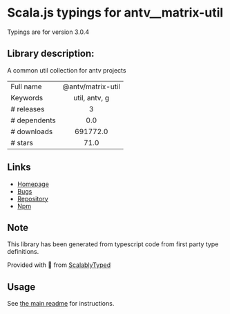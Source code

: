 
# Scala.js typings for antv__matrix-util

Typings are for version 3.0.4

## Library description:
A common util collection for antv projects

|                    |                 |
| ------------------ | :-------------: |
| Full name          | @antv/matrix-util |
| Keywords           | util, antv, g |
| # releases         | 3 |
| # dependents       | 0.0 |
| # downloads        | 691772.0 |
| # stars            | 71.0 |

## Links
- [Homepage](https://github.com/antvis/util#readme)
- [Bugs](https://github.com/antvis/util/issues)
- [Repository](https://github.com/antvis/util)
- [Npm](https://www.npmjs.com/package/%40antv%2Fmatrix-util)
    


## Note
This library has been generated from typescript code from first party type definitions.

Provided with :purple_heart: from [ScalablyTyped](https://github.com/oyvindberg/ScalablyTyped)

## Usage
See [the main readme](../../readme.md) for instructions.


